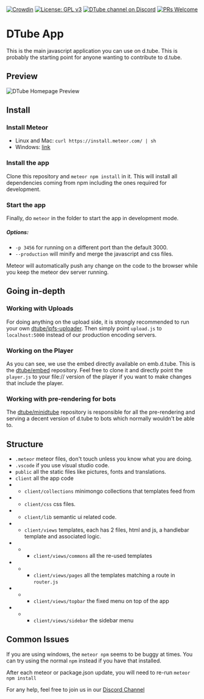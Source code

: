 [![Crowdin](https://d322cqt584bo4o.cloudfront.net/dtube/localized.svg)](https://crowdin.com/project/dtube)
[![License: GPL v3](https://img.shields.io/badge/License-GPL%20v3-blue.svg)](https://www.gnu.org/licenses/gpl-3.0)
[![DTube channel on Discord](https://img.shields.io/discord/347020217966395393.svg?logo=discord)](https://discord.gg/dtube)
[![PRs Welcome](https://img.shields.io/badge/PRs-welcome-brightgreen.svg)](http://makeapullrequest.com)

# DTube App

This is the main javascript application you can use on d.tube. This is probably the starting point for anyone wanting to contribute to d.tube.

## Preview

![DTube Homepage Preview](https://i.imgur.com/kKeS77i.png)

## Install

### Install Meteor
* Linux and Mac: `curl https://install.meteor.com/ | sh`
* Windows: [link](https://www.meteor.com/install)

### Install the app

Clone this repository and `meteor npm install` in it. This will install all dependencies coming from npm including the ones required for development.

### Start the app
Finally, do `meteor` in the folder to start the app in development mode.
##### Options:
* `-p 3456` for running on a different port than the default 3000.
* `--production` will minify and merge the javascript and css files.

Meteor will automatically push any change on the code to the browser while you keep the meteor dev server running.

## Going in-depth
### Working with Uploads

For doing anything on the upload side, it is strongly recommended to run your own [dtube/ipfs-uploader](https://github.com/dtube/ipfs-uploader). Then simply point `upload.js` to `localhost:5000` instead of our production encoding servers.

### Working on the Player

As you can see, we use the embed directly available on emb.d.tube. This is the [dtube/embed](https://github.com/dtube/embed) repository. Feel free to clone it and directly point the `player.js` to your file:// version of the player if you want to make changes that include the player.

### Working with pre-rendering for bots

The [dtube/minidtube](https://github.com/dtube/minidtube) repository is responsible for all the pre-rendering and serving a decent version of d.tube to bots which normally wouldn't be able to.

## Structure

 - `.meteor` meteor files, don't touch unless you know what you are doing.
 - `.vscode` if you use visual studio code.
 - `public` all the static files like pictures, fonts and translations.
 - `client` all the app code
 - - `client/collections` minimongo collections that templates feed from
 - - `client/css` css files.
 - - `client/lib` semantic ui related code.
 - - `client/views` templates, each has 2 files, html and js, a handlebar template and associated logic.
 - - - `client/views/commons` all the re-used templates
 - - - `client/views/pages` all the templates matching a route in `router.js`
 - - - `client/views/topbar` the fixed menu on top of the app
 - - - `client/views/sidebar` the sidebar menu

## Common Issues

If you are using windows, the `meteor npm` seems to be buggy at times. You can try using the normal `npm` instead if you have that installed.

After each meteor or package.json update, you will need to re-run `meteor npm install`

For any help, feel free to join us in our [Discord Channel](https://discord.gg/dtube)
